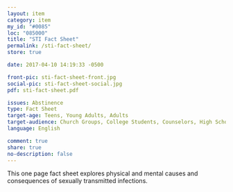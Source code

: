 ```yaml
---
layout: item
category: item
my_id: "#0085"
loc: "085000"
title: "STI Fact Sheet"
permalink: /sti-fact-sheet/
store: true

date: 2017-04-10 14:19:33 -0500

front-pic: sti-fact-sheet-front.jpg
social-pic: sti-fact-sheet-social.jpg
pdf: sti-fact-sheet.pdf

issues: Abstinence
type: Fact Sheet
target-age: Teens, Young Adults, Adults
target-audience: Church Groups, College Students, Counselors, High School Students, Youth Group
language: English

comment: true
share: true
no-description: false
---
```

This one page fact sheet explores physical and mental causes and consequences of sexually transmitted infections.